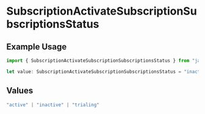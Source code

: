 # SubscriptionActivateSubscriptionSubscriptionsStatus

## Example Usage

```typescript
import { SubscriptionActivateSubscriptionSubscriptionsStatus } from "jani-payments/models/operations";

let value: SubscriptionActivateSubscriptionSubscriptionsStatus = "inactive";
```

## Values

```typescript
"active" | "inactive" | "trialing"
```